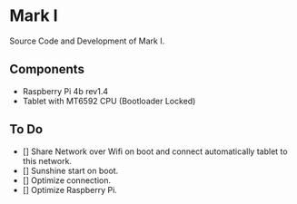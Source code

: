 # Mark I
Source Code and Development of Mark I.

## Components
- Raspberry Pi 4b rev1.4
- Tablet with MT6592 CPU (Bootloader Locked)

## To Do
- [] Share Network over Wifi on boot and connect automatically tablet to this network.
- [] Sunshine start on boot.
- [] Optimize connection.
- [] Optimize Raspberry Pi.
